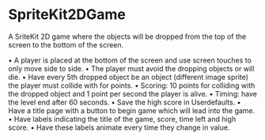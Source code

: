 # SpriteKit2DGame
A SriteKit 2D game where the objects will be dropped from the top of the screen to the bottom of the screen.

• A player is placed at the bottom of the screen and use screen touches to only move side to side.
• The player must avoid the dropping objects or will die.
• Have every 5th dropped object be an object (different image sprite) the player must collide with for points.
• Scoring: 10 points for colliding with the dropped object and 1 point per second the player is alive.
• Timing: have the level end after 60 seconds.
• Save the high score in Userdefaults.
• Have a title page with a button to begin game which will lead into the game.
• Have labels indicating the title of the game, score, time left and high score. 
• Have these labels animate every time they change in value.
